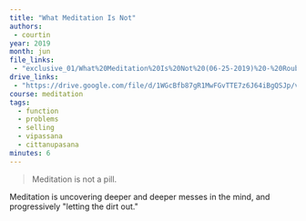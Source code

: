 ```yaml
---
title: "What Meditation Is Not"
authors:
 - courtin
year: 2019
month: jun
file_links:
 - "exclusive_01/What%20Meditation%20Is%20Not%20(06-25-2019)%20-%20Roubina%20Courtin.mp3"
drive_links:
 - "https://drive.google.com/file/d/1WGcBfb87gR1MwFGvTTE7z6J64iBgQSJp/view?usp=drivesdk"
course: meditation
tags:
  - function
  - problems
  - selling
  - vipassana
  - cittanupasana
minutes: 6
---
```


> Meditation is not a pill.

Meditation is uncovering deeper and deeper messes in the mind, and progressively "letting the dirt out."

